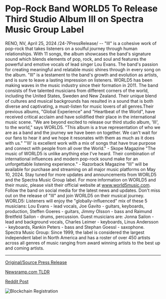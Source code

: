 # Pop-Rock Band WORLD5 To Release Third Studio Album III on Spectra Music Group Label

RENO, NV, April 25, 2024 /24-7PressRelease/ -- "III" is a cohesive work of pop-rock that takes listeners on a soulful journey through human relationships. With 11 songs, the album showcases the band's signature sound which blends elements of pop, rock, and soul and features the powerful and emotive vocals of lead singer Lou Evans. The band's passion for creating meaningful and relatable music shines through in every song on the album. "III" is a testament to the band's growth and evolution as artists, and is sure to leave a lasting impression on listeners.  WORLD5 has been making waves in the music industry since their formation in 2011. The band consists of five talented musicians from different corners of the world, including the United States, Sweden and New Zealand. Their unique blend of cultures and musical backgrounds has resulted in a sound that is both diverse and captivating, a must-listen for music lovers of all genres.Their previous albums, "Global Experience" and "Heartbeat of the World", have received critical acclaim and have solidified their place in the international music scene.  "We are beyond excited to release our third studio album, 'III', to the world," says WORLD5. "This album is a true representation of who we are as a band and the journey we have been on together. We can't wait for our fans to hear it and we hope it resonates with them as much as it does with us." "'III' is excellent work with a mix of songs that have true purpose and connect with people from all over the World." - Skope Magazine "The music of WORLD5 is unlike anything else I've heard. Their combination of international influences and modern pop-rock sound make for an unforgettable listening experience." - Razorback Magazine   "III" will be available for purchase and streaming on all major music platforms on May 10, 2024. Stay tuned for more updates and announcements from WORLD5 and the Spectra Music Group label.  For more information on WORLD5 and their music, please visit their official website at www.world5music.com. Follow the band on social media for the latest news and updates. Don't miss out on the release of "III" and join WORLD5 on their musical journey.  WORLD5: Listeners will enjoy the "globally-influenced" mix of these 5 musicians: Lou Evans - lead vocals, Joe Gavito - guitars, keyboards, production, Steffen Goeres - guitars, Jimmy Olsson - bass and Raimund Breitfeld Sailon - drums, percussion. Guest musicians are: Jonna Sailon - lead and background vocals, Charles Leimer - keyboards, Linus Andersson - keyboards, Rankin Peters - bass and Stephan Goessl - saxophone.   Spectra Music Group: Since 1999, the label is considered the largest independent label in North America and has a roster of over 450 artists across all genres of music ranging from award winning artists to the best up and coming artists. 

---

[Original/Source Press Release](https://www.24-7pressrelease.com/press-release/510246/pop-rock-band-world5-to-release-third-studio-album-iii-on-spectra-music-group-label)
                    

[Newsramp.com TLDR](None) 



[Reddit Post](https://www.reddit.com/r/Lifestyle_Culture/comments/1ccll1t/world5_to_release_new_album_iii_on_may_10_2024/) 



![Blockchain Registration](https://cdn.newsramp.app/24-7PressRelease/qrcode/244/25/finegqPD.webp)
